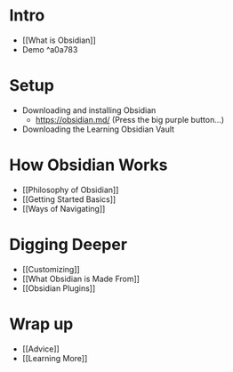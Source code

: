 # Intro
- [[What is Obsidian]]
- Demo ^a0a783

# Setup
- Downloading and installing Obsidian
	- https://obsidian.md/ (Press the big purple button...)
- Downloading the Learning Obsidian Vault

# How Obsidian Works
- [[Philosophy of Obsidian]]
- [[Getting Started Basics]]
- [[Ways of Navigating]]



# Digging Deeper
- [[Customizing]]
- [[What Obsidian is Made From]]
- [[Obsidian Plugins]]

# Wrap up
- [[Advice]]
- [[Learning More]]